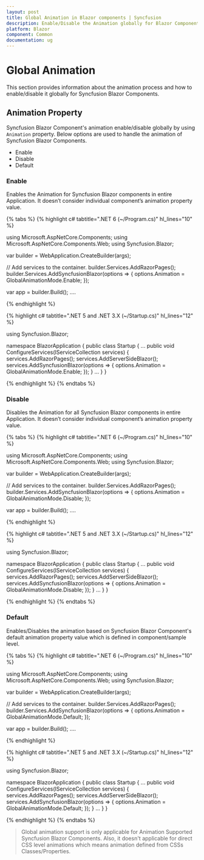 ```yaml
---
layout: post
title: Global Animation in Blazor components | Syncfusion
description: Enable/Disable the Animation globally for Blazor Components.
platform: Blazor
component: Common
documentation: ug
---
```


# Global Animation

This section provides information about the animation process and how to enable/disable it globally for Syncfusion Blazor Components.

## Animation Property

Syncfusion Blazor Component's animation enable/disable globally by using `Animation` property. Below options are used to handle the animation of Syncfusion Blazor Components. 

* Enable
* Disable
* Default

### Enable

Enables the Animation for Syncfusion Blazor components in entire Application. It doesn’t consider individual component’s animation property value.

{% tabs %}
{% highlight c# tabtitle=".NET 6 (~/Program.cs)" hl_lines="10" %}

using Microsoft.AspNetCore.Components;
using Microsoft.AspNetCore.Components.Web;
using Syncfusion.Blazor;

var builder = WebApplication.CreateBuilder(args);

// Add services to the container.
builder.Services.AddRazorPages();
builder.Services.AddSyncfusionBlazor(options => { options.Animation = GlobalAnimationMode.Enable; });

var app = builder.Build();
....

{% endhighlight %}

{% highlight c# tabtitle=".NET 5 and .NET 3.X (~/Startup.cs)" hl_lines="12" %}

using Syncfusion.Blazor;

namespace BlazorApplication
{
    public class Startup
    {
        ...
        public void ConfigureServices(IServiceCollection services)
        {
            services.AddRazorPages();
            services.AddServerSideBlazor();
            services.AddSyncfusionBlazor(options => { options.Animation = GlobalAnimationMode.Enable; });
        }
        ...
    }
}

{% endhighlight %}
{% endtabs %}

### Disable

Disables the Animation for all Syncfusion Blazor components in entire Application. It doesn’t consider individual component’s animation property value.

{% tabs %}
{% highlight c# tabtitle=".NET 6 (~/Program.cs)" hl_lines="10" %}

using Microsoft.AspNetCore.Components;
using Microsoft.AspNetCore.Components.Web;
using Syncfusion.Blazor;

var builder = WebApplication.CreateBuilder(args);

// Add services to the container.
builder.Services.AddRazorPages();
builder.Services.AddSyncfusionBlazor(options => { options.Animation = GlobalAnimationMode.Disable; });

var app = builder.Build();
....

{% endhighlight %}

{% highlight c# tabtitle=".NET 5 and .NET 3.X (~/Startup.cs)" hl_lines="12" %}

using Syncfusion.Blazor;

namespace BlazorApplication
{
    public class Startup
    {
        ...
        public void ConfigureServices(IServiceCollection services)
        {
            services.AddRazorPages();
            services.AddServerSideBlazor();
            services.AddSyncfusionBlazor(options => { options.Animation = GlobalAnimationMode.Disable; });
        }
        ...
    }
}

{% endhighlight %}
{% endtabs %}

### Default

Enables/Disables the animation based on Syncfusion Blazor Component's default animation property value which is defined in component/sample level.

{% tabs %}
{% highlight c# tabtitle=".NET 6 (~/Program.cs)" hl_lines="10" %}

using Microsoft.AspNetCore.Components;
using Microsoft.AspNetCore.Components.Web;
using Syncfusion.Blazor;

var builder = WebApplication.CreateBuilder(args);

// Add services to the container.
builder.Services.AddRazorPages();
builder.Services.AddSyncfusionBlazor(options => { options.Animation = GlobalAnimationMode.Default; });

var app = builder.Build();
....

{% endhighlight %}

{% highlight c# tabtitle=".NET 5 and .NET 3.X (~/Startup.cs)" hl_lines="12" %}

using Syncfusion.Blazor;

namespace BlazorApplication
{
    public class Startup
    {
        ...
        public void ConfigureServices(IServiceCollection services)
        {
            services.AddRazorPages();
            services.AddServerSideBlazor();
            services.AddSyncfusionBlazor(options => { options.Animation = GlobalAnimationMode.Default; });
        }
        ...
    }
}

{% endhighlight %}
{% endtabs %}

> Global animation support is only applicable for Animation Supported Syncfusion Blazor Components. Also, it doesn't applicable for direct CSS level animations which means animation defined from CSSs Classes/Properties.